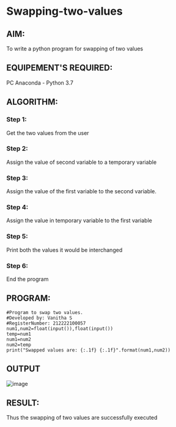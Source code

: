 # Swapping-two-values
## AIM:
To write a python program for swapping of two values
## EQUIPEMENT'S REQUIRED: 
PC
Anaconda - Python 3.7
## ALGORITHM: 
### Step 1:
Get the two values from the user
### Step 2: 
Assign the value of second variable to a temporary variable 
### Step 3: 
Assign the value of the first variable to the second variable.
### Step 4:  
Assign the value in temporary variable to the first variable
### Step 5: 
Print both the values it would be interchanged
### Step 6: 
End the program
## PROGRAM:
```
#Program to swap two values.
#Developed by: Vanitha S 
#RegisterNumber: 212222100057
num1,num2=float(input()),float(input())
temp=num1
num1=num2
num2=temp
print("Swapped values are: {:.1f} {:.1f}".format(num1,num2))
```
## OUTPUT
![image](https://user-images.githubusercontent.com/119557985/225066658-074a8641-7868-4f4c-956c-b75a2f7df6d5.png)



## RESULT:
Thus the swapping of two values are successfully executed



